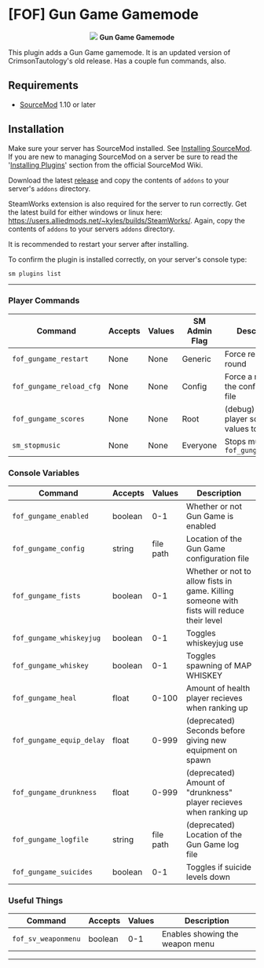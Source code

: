 


# [FOF] Gun Game Gamemode

<p align="center">  <img src="https://connorrichlen.me/images/fof_lg.png"> <b>Gun Game Gamemode</b>   </p>


  

This plugin adds a Gun Game gamemode. It is an updated version of CrimsonTautology's old release. Has a couple fun commands, also.

## Requirements
* [SourceMod](https://www.sourcemod.net/) 1.10 or later

## Installation
Make sure your server has SourceMod installed.  See [Installing SourceMod](https://wiki.alliedmods.net/Installing_SourceMod).  If you are new to managing SourceMod on a server be sure to read the '[Installing Plugins](https://wiki.alliedmods.net/Managing_your_sourcemod_installation#Installing_Plugins)' section from the official SourceMod Wiki.

Download the latest [release](https://github.com/connorrichlen/fof_gungame/releases/latest) and copy the contents of `addons` to your server's `addons` directory. 

SteamWorks extension is also required for the server to run correctly. Get the latest build for either windows or linux here: https://users.alliedmods.net/~kyles/builds/SteamWorks/. Again, copy the contents of `addons` to your servers `addons` directory. 

It is recommended to restart your server after installing.

To confirm the plugin is installed correctly, on your server's console type:
```
sm plugins list
```

 <hr />
 
### Player Commands

| Command | Accepts | Values | SM Admin Flag | Description |
| --- | --- | --- | --- | --- |
| `fof_gungame_restart` | None | None | Generic | Force restart the round |
| `fof_gungame_reload_cfg` | None | None | Config | Force a reload of the configuration file |
| `fof_gungame_scores` | None | None | Root | (debug) List player score values to console |
| `sm_stopmusic` | None | None | Everyone | Stops music from `fof_gungame_music` |


### Console Variables

| Command | Accepts | Values | Description |
| --- | --- | --- | --- |
| `fof_gungame_enabled` | boolean | 0-1 | Whether or not Gun Game is enabled |
| `fof_gungame_config` | string | file path | Location of the Gun Game configuration file |
| `fof_gungame_fists` | boolean | 0-1 | Whether or not to allow fists in game.  Killing someone with fists will reduce their level |
| `fof_gungame_whiskeyjug` | boolean | 0-1 | Toggles whiskeyjug use |
| `fof_gungame_whiskey` | boolean | 0-1 | Toggles spawning of MAP WHISKEY |
| `fof_gungame_heal` | float | 0-100 | Amount of health player recieves when ranking up |
| `fof_gungame_equip_delay` | float | 0-999 | (deprecated) Seconds before giving new equipment on spawn |
| `fof_gungame_drunkness` | float | 0-999 | (deprecated) Amount of "drunkness" player recieves when ranking up |
| `fof_gungame_logfile` | string | file path | (deprecated) Location of the Gun Game log file |
| `fof_gungame_suicides` | boolean | 0-1 | Toggles if suicide levels down |

### Useful Things

| Command | Accepts | Values | Description |
| --- | --- | --- | --- |
| `fof_sv_weaponmenu` | boolean | 0-1 | Enables showing the weapon menu |
    
 <hr />
